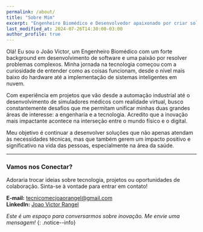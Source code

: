 ```yaml
---
permalink: /about/
title: "Sobre Mim"
excerpt: "Engenheiro Biomédico e Desenvolvedor apaixonado por criar soluções de ponta a ponta que unem hardware, software e inteligência artificial."
last_modified_at: 2024-07-26T14:30:00-03:00
author_profile: true
---
```


Olá! Eu sou o João Victor, um Engenheiro Biomédico com um forte background em desenvolvimento de software e uma paixão por resolver problemas complexos. Minha jornada na tecnologia começou com a curiosidade de entender como as coisas funcionam, desde o nível mais baixo do hardware até a implementação de sistemas inteligentes em nuvem.

Com experiência em projetos que vão desde a automação industrial até o desenvolvimento de simuladores médicos com realidade virtual, busco constantemente desafios que me permitam unificar minhas duas grandes áreas de interesse: a engenharia e a tecnologia. Acredito que a inovação mais impactante acontece na interseção entre o mundo físico e o digital.

Meu objetivo é continuar a desenvolver soluções que não apenas atendam às necessidades técnicas, mas que também gerem um impacto positivo e significativo na vida das pessoas, especialmente na área da saúde.

---

### Vamos nos Conectar?

Adoraria trocar ideias sobre tecnologia, projetos ou oportunidades de colaboração. Sinta-se à vontade para entrar em contato!

<i class="fas fa-envelope"></i> **E-mail:** [tecnicomecjoaorangel@gmail.com](mailto:tecnicomecjoaorangel@gmail.com)  
<i class="fab fa-linkedin"></i> **LinkedIn:** [Joao Victor Rangel](https://www.linkedin.com/in/jo%C3%A3o-victor-de-carvalho-rangel-280635242/)

*Este é um espaço para conversarmos sobre inovação. Me envie uma mensagem!*
{: .notice--info} 